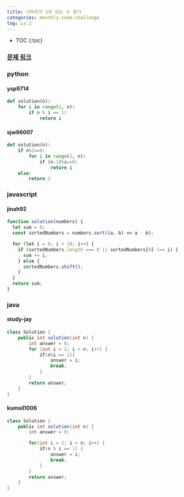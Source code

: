 ```yaml
---
title: 나머지가 1이 되는 수 찾기
categories: monthly-code-challenge
tag: Lv.1
---
```


- TOC
  {:toc}

### [문제 링크](https://programmers.co.kr/learn/courses/30/lessons/87389)

### python

#### ysp9714

```python
def solution(n):
    for i in range(2, n):
        if n % i == 1:
            return i
```

#### sjw96007

```python
def solution(n):
    if n%2==0:
        for i in range(2, n):
            if (n-1)%i==0:
                return i
    else:
        return 2
```

### javascript

#### jinah92

```javascript
function solution(numbers) {
  let sum = 0;
  const sortedNumbers = numbers.sort((a, b) => a - b);

  for (let i = 0; i < 10; i++) {
    if (sortedNumbers.length === 0 || sortedNumbers[0] !== i) {
      sum += i;
    } else {
      sortedNumbers.shift();
    }
  }
  return sum;
}
```

### java

#### study-jay

```java
class Solution {
    public int solution(int n) {
        int answer = 0;
        for (int i = 2; i < n; i++) {
            if(n%i == 1){
                answer = i;
                break;
            }
        }
        return answer;
    }
}
```

#### kumsil1006

```java
class Solution {
    public int solution(int n) {
        int answer = 0;

        for(int i = 2; i < n; i++) {
            if(n % i == 1) {
                answer = i;
                break;
            }
        }
        return answer;
    }
}
```

